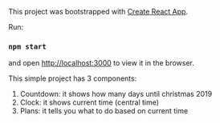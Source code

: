 This project was bootstrapped with [Create React App](https://github.com/facebook/create-react-app).

Run:
### `npm start`
and open [http://localhost:3000](http://localhost:3000) to view it in the browser.


This simple project has 3 components: 
1. Countdown: it shows how many days until christmas 2019
2. Clock: it shows current time (central time) 
3. Plans: it tells you what to do based on current time